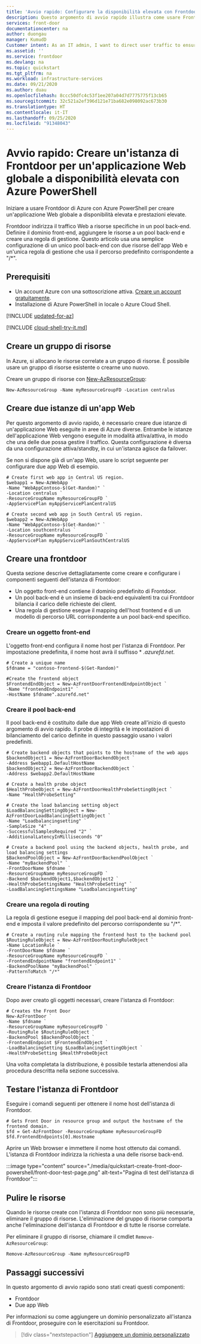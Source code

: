 ```yaml
---
title: 'Avvio rapido: Configurare la disponibilità elevata con Frontdoor di Azure - Azure PowerShell'
description: Questo argomento di avvio rapido illustra come usare Frontdoor di Azure per creare un'applicazione Web globale a disponibilità elevata e prestazioni elevate con Azure PowerShell.
services: front-door
documentationcenter: na
author: duongau
manager: KumudD
Customer intent: As an IT admin, I want to direct user traffic to ensure high availability of web applications.
ms.assetid: ''
ms.service: frontdoor
ms.devlang: na
ms.topic: quickstart
ms.tgt_pltfrm: na
ms.workload: infrastructure-services
ms.date: 09/21/2020
ms.author: duau
ms.openlocfilehash: 8ccc50dfc4c53f1ee207a04d7d7775775f13cb65
ms.sourcegitcommit: 32c521a2ef396d121e71ba682e098092ac673b30
ms.translationtype: HT
ms.contentlocale: it-IT
ms.lasthandoff: 09/25/2020
ms.locfileid: "91348043"
---
```

# <a name="quickstart-create-a-front-door-for-a-highly-available-global-web-application-using-azure-powershell"></a>Avvio rapido: Creare un'istanza di Frontdoor per un'applicazione Web globale a disponibilità elevata con Azure PowerShell

Iniziare a usare Frontdoor di Azure con Azure PowerShell per creare un'applicazione Web globale a disponibilità elevata e prestazioni elevate.

Frontdoor indirizza il traffico Web a risorse specifiche in un pool back-end. Definire il dominio front-end, aggiungere le risorse a un pool back-end e creare una regola di gestione. Questo articolo usa una semplice configurazione di un unico pool back-end con due risorse dell'app Web e un'unica regola di gestione che usa il percorso predefinito corrispondente a "/*".

## <a name="prerequisites"></a>Prerequisiti

- Un account Azure con una sottoscrizione attiva. [Creare un account gratuitamente](https://azure.microsoft.com/free/?WT.mc_id=A261C142F).
- Installazione di Azure PowerShell in locale o Azure Cloud Shell.

[!INCLUDE [updated-for-az](../../includes/updated-for-az.md)]

[!INCLUDE [cloud-shell-try-it.md](../../includes/cloud-shell-try-it.md)]

## <a name="create-resource-group"></a>Creare un gruppo di risorse

In Azure, si allocano le risorse correlate a un gruppo di risorse. È possibile usare un gruppo di risorse esistente o crearne uno nuovo.

Creare un gruppo di risorse con [New-AzResourceGroup](/powershell/module/az.resources/new-azresourcegroup):

```azurepowershell-interactive
New-AzResourceGroup -Name myResourceGroupFD -Location centralus
```

## <a name="create-two-instances-of-a-web-app"></a>Creare due istanze di un'app Web

Per questo argomento di avvio rapido, è necessario creare due istanze di un'applicazione Web eseguite in aree di Azure diverse. Entrambe le istanze dell'applicazione Web vengono eseguite in modalità attiva/attiva, in modo che una delle due possa gestire il traffico. Questa configurazione è diversa da una configurazione attiva/standby, in cui un'istanza agisce da failover.

Se non si dispone già di un'app Web, usare lo script seguente per configurare due app Web di esempio.

```azurepowershell-interactive
# Create first web app in Central US region.
$webapp1 = New-AzWebApp `
-Name "WebAppContoso-$(Get-Random)" `
-Location centralus `
-ResourceGroupName myResourceGroupFD `
-AppServicePlan myAppServicePlanCentralUS

# Create second web app in South Central US region.
$webapp2 = New-AzWebApp `
-Name "WebAppContoso-$(Get-Random)" `
-Location southcentralus `
-ResourceGroupName myResourceGroupFD `
-AppServicePlan myAppServicePlanSouthCentralUS
```

## <a name="create-a-front-door"></a>Creare una frontdoor

Questa sezione descrive dettagliatamente come creare e configurare i componenti seguenti dell'istanza di Frontdoor:
    
* Un oggetto front-end contiene il dominio predefinito di Frontdoor.
* Un pool back-end è un insieme di back-end equivalenti tra cui Frontdoor bilancia il carico delle richieste dei client.
* Una regola di gestione esegue il mapping dell'host frontend e di un modello di percorso URL corrispondente a un pool back-end specifico.

### <a name="create-a-frontend-object"></a>Creare un oggetto front-end

L'oggetto front-end configura il nome host per l'istanza di Frontdoor. Per impostazione predefinita, il nome host avrà il suffisso * *.azurefd.net*.

```azurepowershell-interactive
# Create a unique name
$fdname = "contoso-frontend-$(Get-Random)"

#Create the frontend object
$FrontendEndObject = New-AzFrontDoorFrontendEndpointObject `
-Name "frontendEndpoint1" `
-HostName $fdname".azurefd.net"
```

### <a name="create-the-backend-pool"></a>Creare il pool back-end

Il pool back-end è costituito dalle due app Web create all'inizio di questo argomento di avvio rapido. Il probe di integrità e le impostazioni di bilanciamento del carico definite in questo passaggio usano i valori predefiniti.

```azurepowershell-interactive
# Create backend objects that points to the hostname of the web apps
$backendObject1 = New-AzFrontDoorBackendObject `
-Address $webapp1.DefaultHostName
$backendObject2 = New-AzFrontDoorBackendObject `
-Address $webapp2.DefaultHostName

# Create a health probe object
$HealthProbeObject = New-AzFrontDoorHealthProbeSettingObject `
-Name "HealthProbeSetting"

# Create the load balancing setting object
$LoadBalancingSettingObject = New-AzFrontDoorLoadBalancingSettingObject `
-Name "Loadbalancingsetting" `
-SampleSize "4" `
-SuccessfulSamplesRequired "2" `
-AdditionalLatencyInMilliseconds "0"

# Create a backend pool using the backend objects, health probe, and load balancing settings
$BackendPoolObject = New-AzFrontDoorBackendPoolObject `
-Name "myBackendPool" `
-FrontDoorName $fdname `
-ResourceGroupName myResourceGroupFD `
-Backend $backendObject1,$backendObject2 `
-HealthProbeSettingsName "HealthProbeSetting" `
-LoadBalancingSettingsName "Loadbalancingsetting"
```

### <a name="create-a-routing-rule"></a>Creare una regola di routing

La regola di gestione esegue il mapping del pool back-end al dominio front-end e imposta il valore predefinito del percorso corrispondente su "/*".

```azurepowershell-interactive
# Create a routing rule mapping the frontend host to the backend pool
$RoutingRuleObject = New-AzFrontDoorRoutingRuleObject `
-Name LocationRule `
-FrontDoorName $fdname `
-ResourceGroupName myResourceGroupFD `
-FrontendEndpointName "frontendEndpoint1" `
-BackendPoolName "myBackendPool" `
-PatternToMatch "/*"
```
### <a name="create-the-front-door"></a>Creare l'istanza di Frontdoor

Dopo aver creato gli oggetti necessari, creare l'istanza di Frontdoor:

```azurepowershell-interactive
# Creates the Front Door
New-AzFrontDoor `
-Name $fdname `
-ResourceGroupName myResourceGroupFD `
-RoutingRule $RoutingRuleObject `
-BackendPool $BackendPoolObject `
-FrontendEndpoint $FrontendEndObject `
-LoadBalancingSetting $LoadBalancingSettingObject `
-HealthProbeSetting $HealthProbeObject
```

Una volta completata la distribuzione, è possibile testarla attenendosi alla procedura descritta nella sezione successiva.

## <a name="test-the-front-door"></a>Testare l'istanza di Frontdoor

Eseguire i comandi seguenti per ottenere il nome host dell'istanza di Frontdoor.

```azurepowershell-interactive
# Gets Front Door in resource group and output the hostname of the frontend domain.
$fd = Get-AzFrontDoor -ResourceGroupName myResourceGroupFD
$fd.FrontendEndpoints[0].Hostname
```

Aprire un Web browser e immettere il nome host ottenuto dai comandi. L'istanza di Frontdoor indirizza la richiesta a una delle risorse back-end. 

:::image type="content" source="./media/quickstart-create-front-door-powershell/front-door-test-page.png" alt-text="Pagina di test dell'istanza di Frontdoor":::

## <a name="clean-up-resources"></a>Pulire le risorse

Quando le risorse create con l'istanza di Frontdoor non sono più necessarie, eliminare il gruppo di risorse. L'eliminazione del gruppo di risorse comporta anche l'eliminazione dell'istanza di Frontdoor e di tutte le risorse correlate. 

Per eliminare il gruppo di risorse, chiamare il cmdlet `Remove-AzResourceGroup`:

```azurepowershell-interactive
Remove-AzResourceGroup -Name myResourceGroupFD
```

## <a name="next-steps"></a>Passaggi successivi

In questo argomento di avvio rapido sono stati creati questi componenti:
* Frontdoor
* Due app Web

Per informazioni su come aggiungere un dominio personalizzato all'istanza di Frontdoor, proseguire con le esercitazioni su Frontdoor.

> [!div class="nextstepaction"]
> [Aggiungere un dominio personalizzato](front-door-custom-domain.md)
